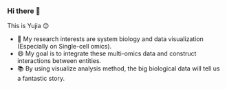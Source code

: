 ### Hi there 👋

This is Yujia 😊

- 🌱 My research interests are system biology and data visualization (Especially on Single-cell omics). 
- 😄 My goal is to integrate these multi-omics data and construct interactions between entities.
- 📚 By using visualize analysis method, the big biological data will tell us a fantastic story. 


<!--
**Candlelight-XYJ/Candlelight-XYJ** is a ✨ _special_ ✨ repository because its `README.md` (this file) appears on your GitHub profile.

Here are some ideas to get you started:

- 🔭 I’m currently working on ...
- 🌱 I’m currently learning ...
- 👯 I’m looking to collaborate on ...
- 🤔 I’m looking for help with ...
- 💬 Ask me about ...
- 📫 How to reach me: ...
- 😄 Pronouns: ...
- ⚡ Fun fact: ...
-->

